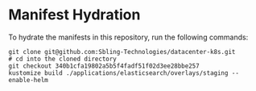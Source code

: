 # Manifest Hydration

To hydrate the manifests in this repository, run the following commands:

```shell
git clone git@github.com:Sbling-Technologies/datacenter-k8s.git
# cd into the cloned directory
git checkout 340b1cfa19802a5b5f4fadf51f02d3ee28bbe257
kustomize build ./applications/elasticsearch/overlays/staging --enable-helm
```
